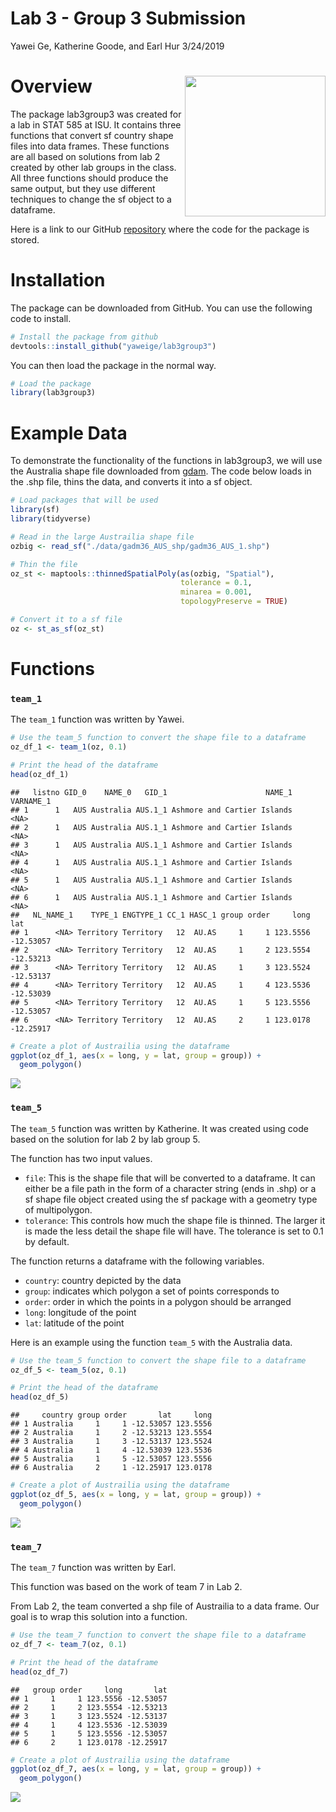 Lab 3 - Group 3 Submission
================
Yawei Ge, Katherine Goode, and Earl Hur
3/24/2019

Overview <img align="right" width="225" height="225" src="./data-raw/sticker.png">
==================================================================================

The package lab3group3 was created for a lab in STAT 585 at ISU. It contains three functions that convert sf country shape files into data frames. These functions are all based on solutions from lab 2 created by other lab groups in the class. All three functions should produce the same output, but they use different techniques to change the sf object to a dataframe.

Here is a link to our GitHub [repository](https://github.com/yaweige/lab3group3) where the code for the package is stored.

Installation
============

The package can be downloaded from GitHub. You can use the following code to install.

``` r
# Install the package from github
devtools::install_github("yaweige/lab3group3")
```

You can then load the package in the normal way.

``` r
# Load the package
library(lab3group3)
```

Example Data
============

To demonstrate the functionality of the functions in lab3group3, we will use the Australia shape file downloaded from [gdam](https://gadm.org/download_country_v3.html). The code below loads in the .shp file, thins the data, and converts it into a sf object.

``` r
# Load packages that will be used
library(sf)
library(tidyverse)

# Read in the large Austrailia shape file
ozbig <- read_sf("./data/gadm36_AUS_shp/gadm36_AUS_1.shp")

# Thin the file
oz_st <- maptools::thinnedSpatialPoly(as(ozbig, "Spatial"), 
                                      tolerance = 0.1, 
                                      minarea = 0.001, 
                                      topologyPreserve = TRUE)

# Convert it to a sf file
oz <- st_as_sf(oz_st)
```

Functions
=========

### `team_1`

The `team_1` function was written by Yawei.

``` r
# Use the team_5 function to convert the shape file to a dataframe
oz_df_1 <- team_1(oz, 0.1)

# Print the head of the dataframe
head(oz_df_1)
```

    ##   listno GID_0    NAME_0   GID_1                      NAME_1 VARNAME_1
    ## 1      1   AUS Australia AUS.1_1 Ashmore and Cartier Islands      <NA>
    ## 2      1   AUS Australia AUS.1_1 Ashmore and Cartier Islands      <NA>
    ## 3      1   AUS Australia AUS.1_1 Ashmore and Cartier Islands      <NA>
    ## 4      1   AUS Australia AUS.1_1 Ashmore and Cartier Islands      <NA>
    ## 5      1   AUS Australia AUS.1_1 Ashmore and Cartier Islands      <NA>
    ## 6      1   AUS Australia AUS.1_1 Ashmore and Cartier Islands      <NA>
    ##   NL_NAME_1    TYPE_1 ENGTYPE_1 CC_1 HASC_1 group order     long       lat
    ## 1      <NA> Territory Territory   12  AU.AS     1     1 123.5556 -12.53057
    ## 2      <NA> Territory Territory   12  AU.AS     1     2 123.5554 -12.53213
    ## 3      <NA> Territory Territory   12  AU.AS     1     3 123.5524 -12.53137
    ## 4      <NA> Territory Territory   12  AU.AS     1     4 123.5536 -12.53039
    ## 5      <NA> Territory Territory   12  AU.AS     1     5 123.5556 -12.53057
    ## 6      <NA> Territory Territory   12  AU.AS     2     1 123.0178 -12.25917

``` r
# Create a plot of Austrailia using the dataframe
ggplot(oz_df_1, aes(x = long, y = lat, group = group)) + 
  geom_polygon()
```

![](README_files/figure-markdown_github/unnamed-chunk-4-1.png)

### `team_5`

The `team_5` function was written by Katherine. It was created using code based on the solution for lab 2 by lab group 5.

The function has two input values.

-   `file`: This is the shape file that will be converted to a dataframe. It can either be a file path in the form of a character string (ends in .shp) or a sf shape file object created using the sf package with a geometry type of multipolygon.
-   `tolerance`: This controls how much the shape file is thinned. The larger it is made the less detail the shape file will have. The tolerance is set to 0.1 by default.

The function returns a dataframe with the following variables.

-   `country`: country depicted by the data
-   `group`: indicates which polygon a set of points corresponds to
-   `order`: order in which the points in a polygon should be arranged
-   `long`: longitude of the point
-   `lat`: latitude of the point

Here is an example using the function `team_5` with the Australia data.

``` r
# Use the team_5 function to convert the shape file to a dataframe
oz_df_5 <- team_5(oz, 0.1)

# Print the head of the dataframe
head(oz_df_5)
```

    ##     country group order       lat     long
    ## 1 Australia     1     1 -12.53057 123.5556
    ## 2 Australia     1     2 -12.53213 123.5554
    ## 3 Australia     1     3 -12.53137 123.5524
    ## 4 Australia     1     4 -12.53039 123.5536
    ## 5 Australia     1     5 -12.53057 123.5556
    ## 6 Australia     2     1 -12.25917 123.0178

``` r
# Create a plot of Austrailia using the dataframe
ggplot(oz_df_5, aes(x = long, y = lat, group = group)) + 
  geom_polygon()
```

![](README_files/figure-markdown_github/unnamed-chunk-5-1.png)

### `team_7`

The `team_7` function was written by Earl.

This function was based on the work of team 7 in Lab 2.

From Lab 2, the team converted a shp file of Austrailia to a data frame. Our goal is to wrap this solution into a function.

``` r
# Use the team_7 function to convert the shape file to a dataframe
oz_df_7 <- team_7(oz, 0.1)

# Print the head of the dataframe
head(oz_df_7)
```

    ##   group order     long       lat
    ## 1     1     1 123.5556 -12.53057
    ## 2     1     2 123.5554 -12.53213
    ## 3     1     3 123.5524 -12.53137
    ## 4     1     4 123.5536 -12.53039
    ## 5     1     5 123.5556 -12.53057
    ## 6     2     1 123.0178 -12.25917

``` r
# Create a plot of Austrailia using the dataframe
ggplot(oz_df_7, aes(x = long, y = lat, group = group)) + 
  geom_polygon()
```

![](README_files/figure-markdown_github/unnamed-chunk-6-1.png)
